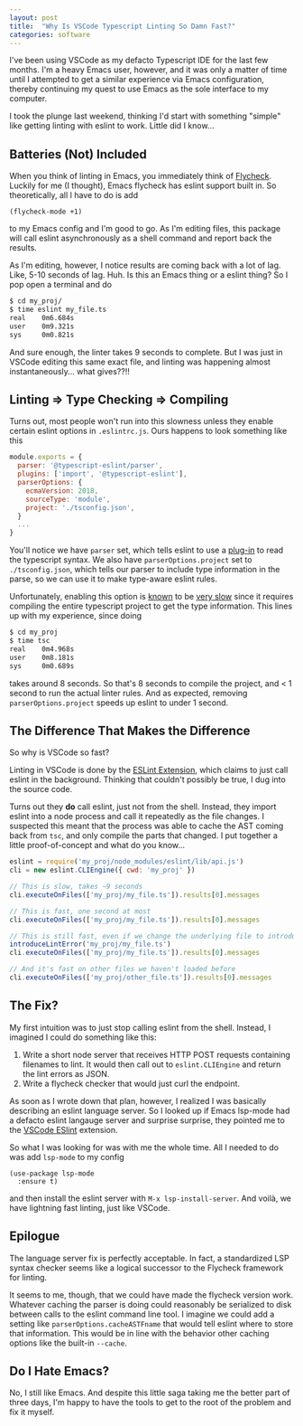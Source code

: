 ```yaml
---
layout: post
title:  "Why Is VSCode Typescript Linting So Damn Fast?"
categories: software 
---
```

I've been using VSCode as my defacto Typescript IDE for the last few
months. I'm a heavy Emacs user, however, and it was only a
matter of time until I attempted to get a similar experience via Emacs
configuration, thereby continuing my quest to use Emacs as the sole
interface to my computer.

I took the plunge last weekend, thinking I'd start with something
"simple" like getting linting with eslint to work. Little did I know...

## Batteries (Not) Included

When you think of linting in Emacs, you immediately think of
[Flycheck](https://www.flycheck.org/en/latest/).  Luckily for me (I
thought), Emacs flycheck has eslint support built in. So
theoretically, all I have to do is add

```elisp
(flycheck-mode +1)
```

to my Emacs config and I'm good to go. As I'm editing files, this
package will call eslint asynchronously as a shell command and report
back the results.

As I'm editing, however, I notice results are coming back with a lot
of lag. Like, 5-10 seconds of lag. Huh. Is this an Emacs thing or a
eslint thing? So I pop open a terminal and do

```bash
$ cd my_proj/
$ time eslint my_file.ts
real    0m6.684s
user    0m9.321s
sys     0m0.821s
```

And sure enough, the linter takes 9 seconds to complete. But I was
just in VSCode editing this same exact file, and linting was happening
almost instantaneously... what gives??!!

## Linting => Type Checking => Compiling

Turns out, most people won't run into this slowness unless they enable
certain eslint options in `.eslintrc.js`. Ours happens to look
something like this

```javascript
module.exports = {
  parser: '@typescript-eslint/parser',
  plugins: ['import', '@typescript-eslint'],
  parserOptions: {
    ecmaVersion: 2018,
    sourceType: 'module',
    project: './tsconfig.json',
  }
  ...
}
```

 You'll notice we have `parser` set, which tells eslint to use a
[plug-in](https://github.com/typescript-eslint/typescript-eslint) to
read the typescript syntax. We also have `parserOptions.project` set
to `./tsconfig.json`, which tells our parser to include type
information in the parse, so we can use it to make type-aware eslint
rules.

Unfortunately, enabling this option is
[known](https://github.com/typescript-eslint/typescript-eslint/blob/master/docs/getting-started/linting/TYPED_LINTING.md)
to be [very
slow](https://github.com/typescript-eslint/typescript-eslint/issues/243)
since it requires compiling the entire typescript project to get the
type information. This lines up with my experience, since doing

```bash
$ cd my_proj
$ time tsc 
real    0m4.968s
user    0m8.181s
sys     0m0.689s
```

takes around 8 seconds. So that's 8 seconds to compile the project,
and < 1 second to run the actual linter rules. And as expected,
removing `parserOptions.project` speeds up eslint to under 1 second.

## The Difference That Makes the Difference

So why is VSCode so fast?

Linting in VSCode is done by the [ESLint
Extension](https://github.com/microsoft/vscode-eslint), which claims
to just call eslint in the background. Thinking that couldn't possibly
be true, I dug into the source code. 

Turns out they **do** call eslint, just not from the shell. Instead, they
import eslint into a node process and call it repeatedly as the file
changes. I suspected this meant that the process was able to cache
the AST coming back from `tsc`, and only compile the parts that
changed. I put together a little proof-of-concept and what do you
know...

```javascript
eslint = require('my_proj/node_modules/eslint/lib/api.js')
cli = new eslint.CLIEngine({ cwd: 'my_proj' })

// This is slow, takes ~9 seconds
cli.executeOnFiles(['my_proj/my_file.ts']).results[0].messages

// This is fast, one second at most
cli.executeOnFiles(['my_proj/my_file.ts']).results[0].messages

// This is still fast, even if we change the underlying file to introduce a previously unseen linter error
introduceLintError('my_proj/my_file.ts')
cli.executeOnFiles(['my_proj/my_file.ts']).results[0].messages

// And it's fast on other files we haven't loaded before
cli.executeOnFiles(['my_proj/other_file.ts']).results[0].messages
```

## The Fix?

My first intuition was to just stop calling eslint from the
shell. Instead, I imagined I could do something like this:

1. Write a short node server that receives HTTP POST requests
  containing filenames to lint. It would then call out to
  `eslint.CLIEngine` and return the lint errors as JSON.
1. Write a flycheck checker that would just curl the endpoint.
  
As soon as I wrote down that plan, however, I realized I was basically
describing an eslint language server. So I looked up if Emacs lsp-mode
had a defacto eslint langauge server and surprise surprise, they pointed
me to the [VSCode
ESlint](https://emacs-lsp.github.io/lsp-mode/page/lsp-eslint/)
extension.

So what I was looking for was with me the whole time. All I
needed to do was add `lsp-mode` to my config

```elisp
(use-package lsp-mode
  :ensure t)
```

and then install the eslint server with `M-x lsp-install-server`. And
voilà, we have lightning fast linting, just like VSCode.

## Epilogue

The language server fix is perfectly acceptable. In fact, a
standardized LSP syntax checker seems like a logical successor to the
Flycheck framework for linting.

It seems to me, though, that we could have made the flycheck version
work. Whatever caching the parser is doing could reasonably be
serialized to disk between calls to the eslint command line tool. I
imagine we could add a setting like `parserOptions.cacheASTFname` that
would tell eslint where to store that information. This would be in
line with the behavior other caching options like the built-in
`--cache`.

## Do I Hate Emacs?

No, I still like Emacs. And despite this little saga taking me the
better part of three days, I'm happy to have the tools to get to the
root of the problem and fix it myself.
